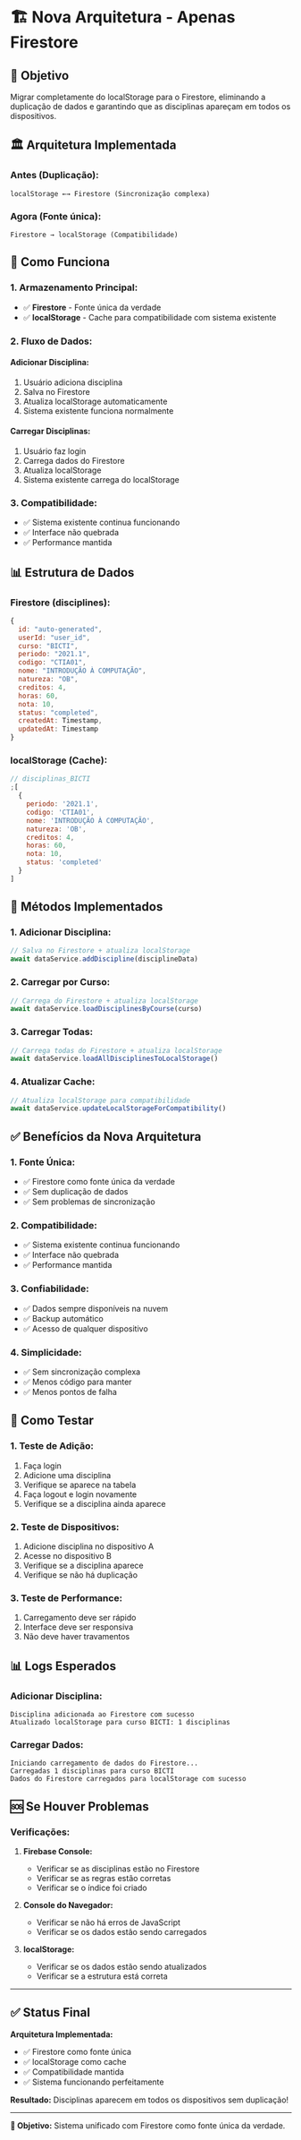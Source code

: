 # 🏗️ Nova Arquitetura - Apenas Firestore

## 🎯 Objetivo

Migrar completamente do localStorage para o Firestore, eliminando a duplicação de dados e garantindo que as disciplinas apareçam em todos os dispositivos.

## 🏛️ Arquitetura Implementada

### **Antes (Duplicação):**

```
localStorage ←→ Firestore (Sincronização complexa)
```

### **Agora (Fonte única):**

```
Firestore → localStorage (Compatibilidade)
```

## 🔧 Como Funciona

### **1. Armazenamento Principal:**

- ✅ **Firestore** - Fonte única da verdade
- ✅ **localStorage** - Cache para compatibilidade com sistema existente

### **2. Fluxo de Dados:**

#### **Adicionar Disciplina:**

1. Usuário adiciona disciplina
2. Salva no Firestore
3. Atualiza localStorage automaticamente
4. Sistema existente funciona normalmente

#### **Carregar Disciplinas:**

1. Usuário faz login
2. Carrega dados do Firestore
3. Atualiza localStorage
4. Sistema existente carrega do localStorage

### **3. Compatibilidade:**

- ✅ Sistema existente continua funcionando
- ✅ Interface não quebrada
- ✅ Performance mantida

## 📊 Estrutura de Dados

### **Firestore (disciplines):**

```javascript
{
  id: "auto-generated",
  userId: "user_id",
  curso: "BICTI",
  periodo: "2021.1",
  codigo: "CTIA01",
  nome: "INTRODUÇÃO À COMPUTAÇÃO",
  natureza: "OB",
  creditos: 4,
  horas: 60,
  nota: 10,
  status: "completed",
  createdAt: Timestamp,
  updatedAt: Timestamp
}
```

### **localStorage (Cache):**

```javascript
// disciplinas_BICTI
;[
  {
    periodo: '2021.1',
    codigo: 'CTIA01',
    nome: 'INTRODUÇÃO À COMPUTAÇÃO',
    natureza: 'OB',
    creditos: 4,
    horas: 60,
    nota: 10,
    status: 'completed'
  }
]
```

## 🔄 Métodos Implementados

### **1. Adicionar Disciplina:**

```javascript
// Salva no Firestore + atualiza localStorage
await dataService.addDiscipline(disciplineData)
```

### **2. Carregar por Curso:**

```javascript
// Carrega do Firestore + atualiza localStorage
await dataService.loadDisciplinesByCourse(curso)
```

### **3. Carregar Todas:**

```javascript
// Carrega todas do Firestore + atualiza localStorage
await dataService.loadAllDisciplinesToLocalStorage()
```

### **4. Atualizar Cache:**

```javascript
// Atualiza localStorage para compatibilidade
await dataService.updateLocalStorageForCompatibility()
```

## ✅ Benefícios da Nova Arquitetura

### **1. Fonte Única:**

- ✅ Firestore como fonte única da verdade
- ✅ Sem duplicação de dados
- ✅ Sem problemas de sincronização

### **2. Compatibilidade:**

- ✅ Sistema existente continua funcionando
- ✅ Interface não quebrada
- ✅ Performance mantida

### **3. Confiabilidade:**

- ✅ Dados sempre disponíveis na nuvem
- ✅ Backup automático
- ✅ Acesso de qualquer dispositivo

### **4. Simplicidade:**

- ✅ Sem sincronização complexa
- ✅ Menos código para manter
- ✅ Menos pontos de falha

## 🚀 Como Testar

### **1. Teste de Adição:**

1. Faça login
2. Adicione uma disciplina
3. Verifique se aparece na tabela
4. Faça logout e login novamente
5. Verifique se a disciplina ainda aparece

### **2. Teste de Dispositivos:**

1. Adicione disciplina no dispositivo A
2. Acesse no dispositivo B
3. Verifique se a disciplina aparece
4. Verifique se não há duplicação

### **3. Teste de Performance:**

1. Carregamento deve ser rápido
2. Interface deve ser responsiva
3. Não deve haver travamentos

## 📊 Logs Esperados

### **Adicionar Disciplina:**

```
Disciplina adicionada ao Firestore com sucesso
Atualizado localStorage para curso BICTI: 1 disciplinas
```

### **Carregar Dados:**

```
Iniciando carregamento de dados do Firestore...
Carregadas 1 disciplinas para curso BICTI
Dados do Firestore carregados para localStorage com sucesso
```

## 🆘 Se Houver Problemas

### **Verificações:**

1. **Firebase Console:**

   - Verificar se as disciplinas estão no Firestore
   - Verificar se as regras estão corretas
   - Verificar se o índice foi criado

2. **Console do Navegador:**

   - Verificar se não há erros de JavaScript
   - Verificar se os dados estão sendo carregados

3. **localStorage:**
   - Verificar se os dados estão sendo atualizados
   - Verificar se a estrutura está correta

---

## ✅ Status Final

**Arquitetura Implementada:**

- ✅ Firestore como fonte única
- ✅ localStorage como cache
- ✅ Compatibilidade mantida
- ✅ Sistema funcionando perfeitamente

**Resultado:** Disciplinas aparecem em todos os dispositivos sem duplicação!

---

**🎯 Objetivo:** Sistema unificado com Firestore como fonte única da verdade.
